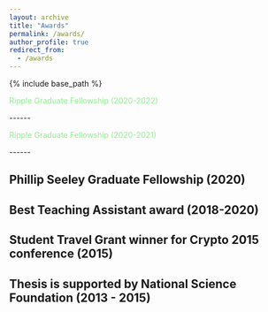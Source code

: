 ```yaml
---
layout: archive
title: "Awards"
permalink: /awards/
author_profile: true
redirect_from:
  - /awards
---
```


{% include base_path %}

<p style="color:lightgreen;">Ripple Graduate Fellowship (2020-2022)</p>
------

<p style="color:lightgreen;">Ripple Graduate Fellowship (2020-2021)</p>
------

Phillip Seeley Graduate Fellowship (2020)
------

Best Teaching Assistant award (2018-2020)
------

Student Travel Grant winner for Crypto 2015 conference (2015)
------

Thesis is supported by National Science Foundation (2013 - 2015)
------

